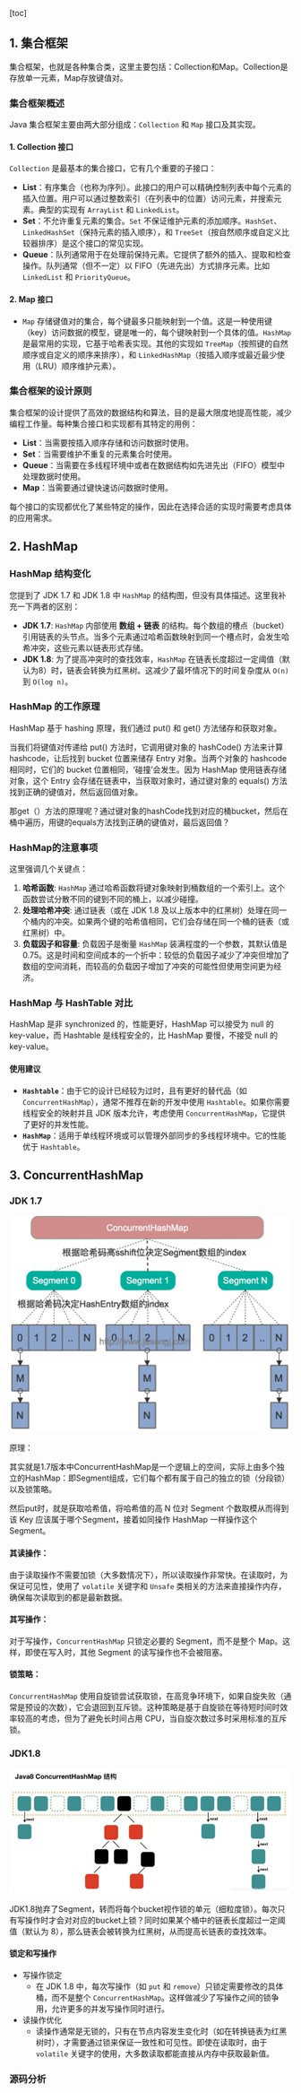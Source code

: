 [toc]

## 1. 集合框架

集合框架，也就是各种集合类，这里主要包括：Collection和Map。Collection是存放单一元素，Map存放键值对。



### 集合框架概述

Java 集合框架主要由两大部分组成：`Collection` 和 `Map` 接口及其实现。

#### 1. Collection 接口

`Collection` 是最基本的集合接口，它有几个重要的子接口：

- **List**：有序集合（也称为序列）。此接口的用户可以精确控制列表中每个元素的插入位置。用户可以通过整数索引（在列表中的位置）访问元素，并搜索元素。典型的实现有 `ArrayList` 和 `LinkedList`。
- **Set**：不允许重复元素的集合。`Set` 不保证维护元素的添加顺序。`HashSet`、`LinkedHashSet`（保持元素的插入顺序），和 `TreeSet`（按自然顺序或自定义比较器排序）是这个接口的常见实现。
- **Queue**：队列通常用于在处理前保持元素。它提供了额外的插入、提取和检查操作。队列通常（但不一定）以 FIFO（先进先出）方式排序元素。比如 `LinkedList` 和 `PriorityQueue`。

#### 2. Map 接口

- `Map` 存储键值对的集合，每个键最多只能映射到一个值。这是一种使用键（key）访问数据的模型，键是唯一的，每个键映射到一个具体的值。`HashMap` 是最常用的实现，它基于哈希表实现。其他的实现如 `TreeMap`（按照键的自然顺序或自定义的顺序来排序），和 `LinkedHashMap`（按插入顺序或最近最少使用（LRU）顺序维护元素）。

### 集合框架的设计原则

集合框架的设计提供了高效的数据结构和算法，目的是最大限度地提高性能，减少编程工作量。每种集合接口和实现都有其特定的用例：

- **List**：当需要按插入顺序存储和访问数据时使用。
- **Set**：当需要维护不重复的元素集合时使用。
- **Queue**：当需要在多线程环境中或者在数据结构如先进先出（FIFO）模型中处理数据时使用。
- **Map**：当需要通过键快速访问数据时使用。

每个接口的实现都优化了某些特定的操作，因此在选择合适的实现时需要考虑具体的应用需求。



## 2. HashMap

### HashMap 结构变化

您提到了 JDK 1.7 和 JDK 1.8 中 `HashMap` 的结构图，但没有具体描述。这里我补充一下两者的区别：

- **JDK 1.7**: `HashMap` 内部使用 **数组 + 链表** 的结构。每个数组的槽点（bucket）引用链表的头节点。当多个元素通过哈希函数映射到同一个槽点时，会发生哈希冲突，这些元素以链表形式存储。
- **JDK 1.8**: 为了提高冲突时的查找效率，`HashMap` 在链表长度超过一定阈值（默认为8）时，链表会转换为红黑树。这减少了最坏情况下的时间复杂度从 `O(n)` 到 `O(log n)`。

### HashMap 的工作原理

HashMap 基于 hashing 原理，我们通过 put() 和 get() 方法储存和获取对象。

当我们将键值对传递给 put() 方法时，它调用键对象的 hashCode() 方法来计算 hashcode，让后找到 bucket 位置来储存 Entry 对象。当两个对象的 hashcode 相同时，它们的 bucket 位置相同，‘碰撞’会发生。因为 HashMap 使用链表存储对象，这个 Entry 会存储在链表中，当获取对象时，通过键对象的 equals() 方法找到正确的键值对，然后返回值对象。

那get（）方法的原理呢？通过键对象的hashCode找到对应的桶bucket，然后在桶中遍历，用键的equals方法找到正确的键值对，最后返回值？

### HashMap的注意事项

这里强调几个关键点：

1. **哈希函数**: `HashMap` 通过哈希函数将键对象映射到桶数组的一个索引上。这个函数尝试分散不同的键到不同的桶上，以减少碰撞。
2. **处理哈希冲突**: 通过链表（或在 JDK 1.8 及以上版本中的红黑树）处理在同一个桶内的冲突。如果两个键的哈希值相同，它们会存储在同一个桶的链表（或红黑树）中。
3. **负载因子和容量**: 负载因子是衡量 `HashMap` 装满程度的一个参数，其默认值是 0.75。这是时间和空间成本的一个折中：较低的负载因子减少了冲突但增加了数组的空间消耗，而较高的负载因子增加了冲突的可能性但使用空间更为经济。

### HashMap 与 HashTable 对比

HashMap 是非 synchronized 的，性能更好，HashMap 可以接受为 null 的 key-value，而 Hashtable 是线程安全的，比 HashMap 要慢，不接受 null 的 key-value。

#### 使用建议

- **`Hashtable`**：由于它的设计已经较为过时，且有更好的替代品（如 `ConcurrentHashMap`），通常不推荐在新的开发中使用 `Hashtable`。如果你需要线程安全的映射并且 JDK 版本允许，考虑使用 `ConcurrentHashMap`，它提供了更好的并发性能。
- **`HashMap`**：适用于单线程环境或可以管理外部同步的多线程环境中。它的性能优于 `Hashtable`。



## 3. ConcurrentHashMap

### JDK 1.7



![img](../Pic/687474703a2f2f7777772e6a61736f6e676a2e636f6d2f696d672f6a6176612f636f6e63757272656e74686173686d61702f636f6e63757272656e74686173686d61705f6a617661372e706e67.png)

原理：

其实就是1.7版本中ConcurrentHashMap是一个逻辑上的空间，实际上由多个独立的HashMap：即Segment组成，它们每个都有属于自己的独立的锁（分段锁）以及锁策略。

然后put时，就是获取哈希值，将哈希值的高 N 位对 Segment 个数取模从而得到该 Key 应该属于哪个Segment，接着如同操作 HashMap 一样操作这个 Segment。

#### 其读操作：

由于读取操作不需要加锁（大多数情况下），所以读取操作非常快。在读取时，为保证可见性，使用了 `volatile` 关键字和 `Unsafe` 类相关的方法来直接操作内存，确保每次读取到的都是最新数据。

#### 其写操作：

对于写操作，`ConcurrentHashMap` 只锁定必要的 Segment，而不是整个 Map。这样，即使在写入时，其他 Segment 的读写操作也不会被阻塞。

#### 锁策略：

`ConcurrentHashMap` 使用自旋锁尝试获取锁，在高竞争环境下，如果自旋失败（通常是预设的次数），它会退回到互斥锁。这种策略是基于自旋锁在等待短时间时效率较高的考虑，但为了避免长时间占用 CPU，当自旋次数过多时采用标准的互斥锁。



### JDK1.8

![img](../Pic/v2-2f9553540da9c1fe5019eb558e3c759e_720w.webp)

JDK1.8抛弃了Segment，转而将每个bucket视作锁的单元（细粒度锁）。每次只有写操作时才会对对应的bucket上锁？同时如果某个桶中的链表长度超过一定阈值（默认为 8），那么链表会被转换为红黑树，从而提高长链表的查找效率。

#### 锁定和写操作

- 写操作锁定
  - 在 JDK 1.8 中，每次写操作（如 `put` 和 `remove`）只锁定需要修改的具体桶，而不是整个 `ConcurrentHashMap`。这样做减少了写操作之间的锁争用，允许更多的并发写操作同时进行。
- 读操作优化
  - 读操作通常是无锁的，只有在节点内容发生变化时（如在转换链表为红黑树时），才需要通过锁来保证一致性和可见性。即使在读取时，由于 `volatile` 关键字的使用，大多数读取都能直接从内存中获取最新值。

### 源码分析





